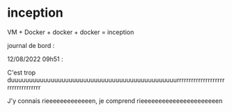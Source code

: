 # inception
VM + Docker + docker + docker = inception

journal de bord :

12/08/2022 09h51 :

C'est trop duuuuuuuuuuuuuuuuuuuuuuuuuuuuuuuuuuuuuuuuuuuuuurrrrrrrrrrrrrrrrrrrrrrrrrrrrrrrrrr

J'y connais rieeeeeeeeeeeeen, je comprend rieeeeeeeeeeeeeeeeeeeeeen
